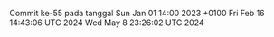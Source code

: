 Commit ke-55 pada tanggal Sun Jan 01 14:00 2023 +0100
Fri Feb 16 14:43:06 UTC 2024
Wed May  8 23:26:02 UTC 2024
